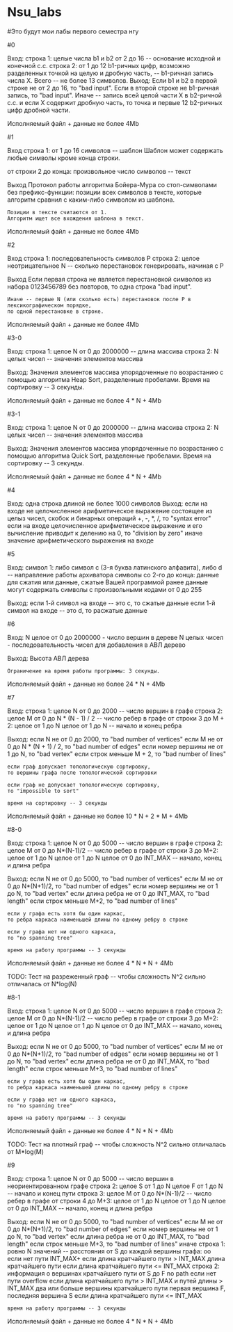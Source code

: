 # Nsu_labs
#Это будут мои лабы первого семестра нгу



#0

Вход:
строка 1:
	целые числа b1 и b2 от 2 до 16 -- основание исходной и конечной с.с.
строка 2:
	от 1 до 12 b1-ричных цифр, возможно разделенных точкой на целую и дробную часть, --
	b1-ричная запись числа X.
	Всего -- не более 13 символов.
Выход:
	Если b1 и b2 в первой строке не от 2 до 16, то "bad input".
	Если в второй строке не b1-ричная запись, то "bad input".
	Иначе -- запись всей целой части X в b2-ричной с.с.
	и если X содержит дробную часть, то точка и первые 12 b2-ричных цифр дробной части.

Исполняемый файл + данные не более 4Mb


#1

Вход
строка 1:
	от 1 до 16 символов -- шаблон
	Шаблон может содержать любые символы кроме конца строки.

от строки 2 до конца:
	произвольное число символов -- текст

Выход
	Протокол работы алгоритма Бойера-Мура со стоп-символами без префикс-функции:
	позиции всех символов в тексте, которые алгоритм сравнил с каким-либо символом из шаблона.

	Позиции в тексте считаются от 1.
	Алгоритм ищет все вхождения шаблона в текст.

Исполняемый файл + данные не более 4Mb


#2

Вход
строка 1:
	последовательность символов P
строка 2:
	целое неотрицательное N -- сколько перестановок генерировать, начиная с P

Выход
	Если первая строка не является перестановкой символов из набора 0123456789 без повторов,
	то одна строка "bad input".

	Иначе -- первые N (или сколько есть) перестановок после P в лексикографическом порядке,
	по одной перестановке в строке.

Исполняемый файл + данные не более 4Mb


#3-0

Вход:
строка 1:
	целое N от 0 до 2000000 -- длина массива
строка 2:
	N целых чисел -- значения элементов массива

Выход:
	Значения элементов массива упорядоченные по возрастанию с помощью алгоритма Heap Sort, разделенные пробелами.
	Время на сортировку -- 3 секунды.

Исполняемый файл + данные не более 4 * N + 4Mb


#3-1

Вход:
строка 1:
	целое N от 0 до 2000000 -- длина массива
строка 2:
	N целых чисел -- значения элементов массива

Выход:
	Значения элементов массива упорядоченные по возрастанию с помощью алгоритма Quick Sort, разделенные пробелами.
	Время на сортировку -- 3 секунды.

Исполняемый файл + данные не более 4 * N + 4Mb


#4

Вход:
	одна строка длиной не более 1000 символов
Выход:
	если на входе не целочисленное арифметическое выражение
	состоящее из целыз чисел, скобок и бинарных операций +, -, *, /,
	то "syntax error"
	если на входе целочисленное арифметическое выражение и его вычисление
	приводит к делению на 0, то "division by zero"
	иначе значение арифметического выражения на входе


#5

Вход:
символ 1:
	либо символ c (3-я буква латинского алфавита), либо d -- направление работы архиватора
символы со 2-го до конца:
	данные для сжатия или данные, сжатые Вашей программой ранее
	данные могут содержать символы с произвольными кодами от 0 до 255

Выход:
	если 1-й символ на входе -- это c, то сжатые данные
	если 1-й символ на входе -- это d, то расжатые данные


#6

Вход:
	N целое от 0 до 2000000 - число вершин в дереве
	N целых чисел - последовательность чисел для добавления в АВЛ дерево

Выход:
	Высота АВЛ дерева

	Ограничение на время работы программы: 3 секунды.

Исполняемый файл + данные не более 24 * N + 4Mb


#7

Вход:
строка 1:
	целое N от 0 до 2000 -- число вершин в графе
строка 2:
	целое M от 0 до N * (N - 1) / 2 -- число ребер в графе
от строки 3 до M + 2:
	целое от 1 до N целое от 1 до N -- начало и конец ребра

Выход:
	если N не от 0 до 2000, то "bad number of vertices"
	если M не от 0 до N * (N + 1) / 2, то "bad number of edges"
	если номер вершины не от 1 до N, то "bad vertex"
	если строк меньше M + 2, то "bad number of lines"

	если граф допускает топологическую сортировку,
	то вершины графа после топологической сортировки

	если граф не допускает топологическую сортировку,
	то "impossible to sort"

	время на сортировку -- 3 секунды

Исполняемый файл + данные не более 10 * N + 2 * M + 4Mb


#8-0

Вход:
строка 1:
	целое N от 0 до 5000 -- число вершин в графе
строка 2:
	целое M от 0 до N*(N-1)/2 -- число ребер в графе
от строки 3 до M+2:
	целое от 1 до N целое от 1 до N целое от 0 до INT_MAX -- начало, конец и длина ребра

Выход:
	если N не от 0 до 5000, то "bad number of vertices"
	если M не от 0 до N*(N+1)/2, то "bad number of edges"
	если номер вершины не от 1 до N, то "bad vertex"
	если длина ребра не от 0 до INT_MAX, то "bad length"
	если строк меньше M+2, то "bad number of lines"

	если у графа есть хотя бы один каркас,
	то ребра каркаса наименьшей длины по одному ребру в строке

	если у графа нет ни одного каркаса,
	то "no spanning tree"

	время на работу программы -- 3 секунды

Исполняемый файл + данные не более 4 * N * N + 4Mb

TODO: Тест на разреженный граф -- чтобы сложность N^2 сильно отличалась от N*log(N)


#8-1

Вход:
строка 1:
	целое N от 0 до 5000 -- число вершин в графе
строка 2:
	целое M от 0 до N*(N-1)/2 -- число ребер в графе
от строки 3 до M+2:
	целое от 1 до N целое от 1 до N целое от 0 до INT_MAX -- начало, конец и длина ребра

Выход:
	если N не от 0 до 5000, то "bad number of vertices"
	если M не от 0 до N*(N+1)/2, то "bad number of edges"
	если номер вершины не от 1 до N, то "bad vertex"
	если длина ребра не от 0 до INT_MAX, то "bad length"
	если строк меньше M+3, то "bad number of lines"

	если у графа есть хотя бы один каркас,
	то ребра каркаса наименьшей длины по одному ребру в строке

	если у графа нет ни одного каркаса,
	то "no spanning tree"

	время на работу программы -- 3 секунды

Исполняемый файл + данные не более 4 * N * N + 4Mb

TODO: Тест на плотный граф -- чтобы сложность N^2 сильно отличалась от М*log(М)


#9

Вход:
строка 1:
	целое N от 0 до 5000 -- число вершин в неориентированном графе
строка 2:
	целое S от 1 до N целое F от 1 до N -- начало и конец пути
строка 3:
	целое M от 0 до N*(N-1)/2 -- число ребер в графе
от строки 4 до M+3:
	целое от 1 до N целое от 1 до N целое от 0 до INT_MAX -- начало, конец и длина ребра

Выход:
	если N не от 0 до 5000, то "bad number of vertices"
	если M не от 0 до N*(N+1)/2, то "bad number of edges"
	если номер вершины не от 1 до N, то "bad vertex"
	если длина ребра не от 0 до INT_MAX, то "bad length"
	если строк меньше M+3, то "bad number of lines"
	иначе
строка 1:
	ровно N значений -- расстояния от S до каждой вершины графа:
		oo			если нет пути
		INT_MAX+		если длина кратчайшего пути > INT_MAX
		длина кратчайшего пути	если длина кратчайшего пути <= INT_MAX
строка 2:
	информация о вершинах кратчайшего пути от S до F
		no path		если нет пути
		overflow	если длина кратчайшего пути > INT_MAX и путей длины > INT_MAX два или больше
		вершины кратчайшего пути первая вершина F, последняя вершина S если длина кратчайшего пути <= INT_MAX

	время на работу программы -- 3 секунды

Исполняемый файл + данные не более 4 * N * N + 4Mb
